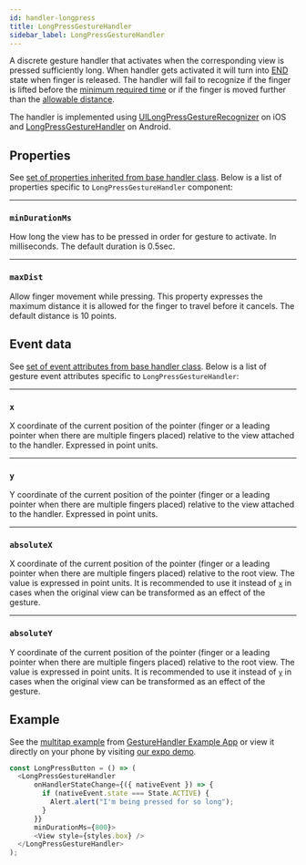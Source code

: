 ```yaml
---
id: handler-longpress
title: LongPressGestureHandler
sidebar_label: LongPressGestureHandler
---
```


A discrete gesture handler that activates when the corresponding view is pressed sufficiently long.
When handler gets activated it will turn into [END](state.md#end) state when finger is released.
The handler will fail to recognize if the finger is lifted before the [minimum required time](#mindurationms) or if the finger is moved further than the [allowable distance](#maxdist).

The handler is implemented using [UILongPressGestureRecognizer](https://developer.apple.com/documentation/uikit/uilongpressgesturerecognizer) on iOS and [LongPressGestureHandler](https://github.com/software-mansion/react-native-gesture-handler/blob/master/android/lib/src/main/java/com/swmansion/gesturehandler/LongPressGestureHandler.java) on Android.

## Properties

See [set of properties inherited from base handler class](handler-common.md#properties). Below is a list of properties specific to `LongPressGestureHandler` component:

---
### `minDurationMs`

How long the view has to be pressed in order for gesture to activate. In milliseconds. The default duration is 0.5sec.

---
### `maxDist`

Allow finger movement while pressing. This property expresses the maximum distance it is allowed for the finger to travel before it cancels. The default distance is 10 points.

## Event data

See [set of event attributes from base handler class](handler-common.md#event-data). Below is a list of gesture event attributes specific to `LongPressGestureHandler`:

---
### `x`

X coordinate of the current position of the pointer (finger or a leading pointer when there are multiple fingers placed) relative to the view attached to the handler. Expressed in point units.

---
### `y`

Y coordinate of the current position of the pointer (finger or a leading pointer when there are multiple fingers placed) relative to the view attached to the handler. Expressed in point units.

---
### `absoluteX`

X coordinate of the current position of the pointer (finger or a leading pointer when there are multiple fingers placed) relative to the root view. The value is expressed in point units. It is recommended to use it instead of [`x`](#x) in cases when the original view can be transformed as an effect of the gesture.

---
### `absoluteY`

Y coordinate of the current position of the pointer (finger or a leading pointer when there are multiple fingers placed) relative to the root view. The value is expressed in point units. It is recommended to use it instead of [`y`](#y) in cases when the original view can be transformed as an effect of the gesture.

## Example

See the [multitap example](https://github.com/software-mansion/react-native-gesture-handler/blob/master/Example/multitap/index.js) from [GestureHandler Example App](example.md) or view it directly on your phone by visiting [our expo demo](https://expo.io/@sauzy3450/react-native-gesture-handler-demo).

```js
const LongPressButton = () => (
  <LongPressGestureHandler
      onHandlerStateChange={({ nativeEvent }) => {
        if (nativeEvent.state === State.ACTIVE) {
          Alert.alert("I'm being pressed for so long");
        }
      }}
      minDurationMs={800}>
      <View style={styles.box} />
  </LongPressGestureHandler>
);
```
